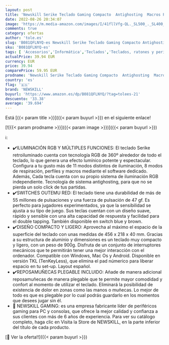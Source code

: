 ```yaml
---
layout: post
title: 'Newskill Serike Teclado Gaming Compacto  Antighosting  Macros Programables  Resposamuñecas Plegable  Switches Otemu Red  USB  Layout español  Compatible Windows  Mac Os y Android  Negro'
date: 2022-08-26 20:34:07
image: 'https://m.media-amazon.com/images/I/41fllVfg-QL._SL500_._SL400_.jpg'
comments: true
category: ofertas
author: 'tole.es'
slug: 'B081QFLNYQ-es Newskill Serike Teclado Gaming Compacto Antighosting...'
sku: 'B081QFLNYQ-es'
tags: [ 'Accesorios','Informática','Teclados','Teclados, ratones y periféricos de entrada','android','newskill','🇪🇸', ]
actualPrice: 39.94 EUR
currency: EUR
price: 39.94
comparePrice: 59.95 EUR
prodname: 'Newskill Serike Teclado Gaming Compacto  Antighosting  Macros Programables  Resposamuñecas Plegable  Switches Otemu Red  USB  Layout español  Compatible Windows  Mac Os y Android  Negro'
country: 'es'
flag: '🇪🇸'
brand: 'NEWSKILL'
buyurl: 'https://www.amazon.es/dp/B081QFLNYQ/?tag=tolees-21'
descuento: '33.38'
average: '39.694'
---
```


Está [{{< param title >}}]({{< param buyurl >}}) en el siguiente enlace!

[![{{< param prodname >}}]({{< param image >}})]({{< param buyurl >}})

ℹ️:

- ✔️ILUMINACIÓN RGB Y MÚLTIPLES FUNCIONES: El teclado Serike retroiluminado cuenta con tecnología RGB de 360º alrededor de todo el teclado, lo que genera una efecto lumínico potente y espectacular. Configura a tu gusto más de 11 modos distintos de iluminación, 8 modos de respiración, perfiles y macros mediante el software dedicado. Además, Cada tecla cuenta con su propio sistema de iluminación RGB independiente. Tecnología de sistema antighosting, para que no se pierda un solo click de tus partidas.
- ✔️SWITCHES OUTEMU RED: El teclado tiene una durabilidad de más de 55 millones de pulsaciones y una fuerza de pulsación de 47 gf. Es perfecto para jugadores experimentados, ya que la sensibilidad se ajusta a su tipo de juego. Sus teclas cuentan con un diseño suave, rápido y sensible con una alta capacidad de respuesta y facilidad para el double tapping. También disponible en switch blue y brown.
- ✔️DISEÑO COMPACTO Y LIGERO: Aprovecha al máximo el espacio de la superficie del teclado con unas medidas de 456 x 218 x 40 mm. Gracias a su estructura de aluminio y dimensiones es un teclado muy compacto y ligero, con un peso de 900g. Disfruta de un conjunto de interruptores mecánicos que te permitirán tener una mejor interacción con el ordenador. Compatible con Windows, Mac Os y Android. Disponible en versión TKL (TenKeyLess), que elimina el pad númerico para liberar espacio en tu set-up. Layout español.
- ✔️REPOSAMUÑECAS PLEGABLE INCLUIDO: Añade de manera adicional reposamuñecas de manera plegable que te permite mayor comodidad y confort al momento de utilizar el teclado. Eliminará la posibilidad de existencia de dolor en zonas como las manos o muñecas. Lo mejor de todo es que es plegable por lo cual podrás guardarlo en los momentos que desees jugar sin él.
- 👾 NEWSKILL GAMING: es una empresa fabricante líder de periféricos gaming para PC y consolas, que ofrece la mejor calidad y confianza a sus clientes con más de 6 años de experiencia. Para ver su catálogo completo, haga clic en Visita la Store de NEWSKILL, en la parte inferior del título de cada producto.

[🛒 Ver la oferta!!]({{< param buyurl >}})
